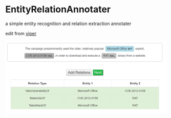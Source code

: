 # EntityRelationAnnotater
a simple entity recognition and relation extraction annotater

edit from [viper](https://github.com/tayllan/viper)

![home](./home.png)
